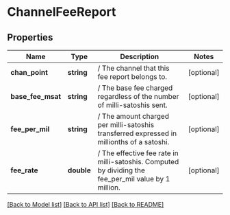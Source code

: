 # ChannelFeeReport

## Properties
Name | Type | Description | Notes
------------ | ------------- | ------------- | -------------
**chan_point** | **string** | / The channel that this fee report belongs to. | [optional] 
**base_fee_msat** | **string** | / The base fee charged regardless of the number of milli-satoshis sent. | [optional] 
**fee_per_mil** | **string** | / The amount charged per milli-satoshis transferred expressed in millionths of a satoshi. | [optional] 
**fee_rate** | **double** | / The effective fee rate in milli-satoshis. Computed by dividing the fee_per_mil value by 1 million. | [optional] 

[[Back to Model list]](../README.md#documentation-for-models) [[Back to API list]](../README.md#documentation-for-api-endpoints) [[Back to README]](../README.md)


